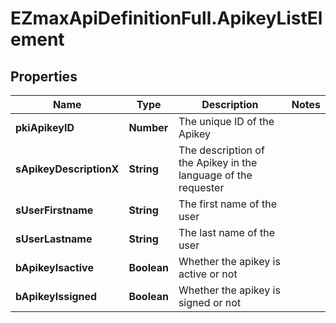 # EZmaxApiDefinitionFull.ApikeyListElement

## Properties

Name | Type | Description | Notes
------------ | ------------- | ------------- | -------------
**pkiApikeyID** | **Number** | The unique ID of the Apikey | 
**sApikeyDescriptionX** | **String** | The description of the Apikey in the language of the requester | 
**sUserFirstname** | **String** | The first name of the user | 
**sUserLastname** | **String** | The last name of the user | 
**bApikeyIsactive** | **Boolean** | Whether the apikey is active or not | 
**bApikeyIssigned** | **Boolean** | Whether the apikey is signed or not | 


